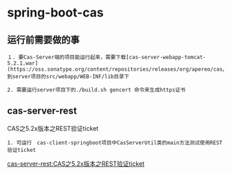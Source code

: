 # spring-boot-cas

## 运行前需要做的事
```
１. 要Cas-Server端的项目能运行起来，需要下载[cas-server-webapp-tomcat-5.2.1.war](https://oss.sonatype.org/content/repositories/releases/org/apereo/cas/)到server项目的src/webapp/WEB-INF/lib目录下

2. 需要运行server项目下的./build.sh gencert 命令来生成https证书
```

## cas-server-rest 


CAS之5.2x版本之REST验证ticket

```
1. 可运行　cas-client-springboot项目中CasServerUtil类的main方法测试使用REST验证ticket

```



[cas-server-rest:CAS之5.2x版本之REST验证ticket](https://github.com/louisliaoxh1989/spring-boot-cas/tree/master/cas-server-rest)
